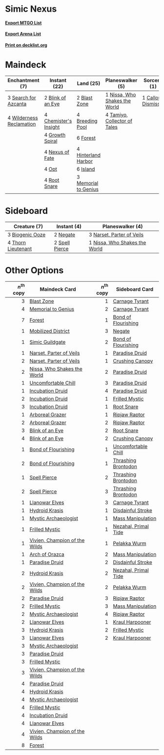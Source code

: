 # Simic Nexus

#### [Export MTGO List](../collection/Simic%20Nexus/Simic%20Nexus.txt)
#### [Export Arena List](../collection/Simic%20Nexus/Simic%20Nexus_arena.txt)
#### [Print on decklist.org](http://decklist.org/?deckmain=2%09Blast%20Zone%0A2%09Blink%20of%20an%20Eye%0A4%09Breeding%20Pool%0A1%09Callous%20Dismissal%0A4%09Chemister's%20Insight%0A6%09Forest%0A4%09Growth%20Spiral%0A4%09Hinterland%20Harbor%0A6%09Island%0A3%09Memorial%20to%20Genius%0A4%09Nexus%20of%20Fate%0A1%09Nissa,%20Who%20Shakes%20the%20World%0A4%09Opt%0A4%09Root%20Snare%0A3%09Search%20for%20Azcanta%0A4%09Tamiyo,%20Collector%20of%20Tales%0A4%09Wilderness%20Reclamation&deckside=3%09Biogenic%20Ooze%0A3%09Narset,%20Parter%20of%20Veils%0A2%09Negate%0A1%09Nissa,%20Who%20Shakes%20the%20World%0A2%09Spell%20Pierce%0A4%09Thorn%20Lieutenant)
# Maindeck

|                                          Enchantment (7)                                          |                                          Instant (22)                                          |                                           Land (25)                                           |                                            Planeswalker (5)                                            |                                         Sorcery (1)                                          |
|---------------------------------------------------------------------------------------------------|------------------------------------------------------------------------------------------------|-----------------------------------------------------------------------------------------------|--------------------------------------------------------------------------------------------------------|----------------------------------------------------------------------------------------------|
|3 [Search for Azcanta](http://gatherer.wizards.com/Pages/Card/Details.aspx?multiverseid=435226)    |2 [Blink of an Eye](http://gatherer.wizards.com/Pages/Card/Details.aspx?multiverseid=442934)    |2 [Blast Zone](http://gatherer.wizards.com/Pages/Card/Details.aspx?multiverseid=461171)        |1 [Nissa, Who Shakes the World](http://gatherer.wizards.com/Pages/Card/Details.aspx?multiverseid=461096)|1 [Callous Dismissal](http://gatherer.wizards.com/Pages/Card/Details.aspx?multiverseid=460971)|
|4 [Wilderness Reclamation](http://gatherer.wizards.com/Pages/Card/Details.aspx?multiverseid=457293)|4 [Chemister's Insight](http://gatherer.wizards.com/Pages/Card/Details.aspx?multiverseid=452782)|4 [Breeding Pool](http://gatherer.wizards.com/Pages/Card/Details.aspx?multiverseid=97088)      |4 [Tamiyo, Collector of Tales](http://gatherer.wizards.com/Pages/Card/Details.aspx?multiverseid=461147) |                                                                                              |
|                                                                                                   |4 [Growth Spiral](http://gatherer.wizards.com/Pages/Card/Details.aspx?multiverseid=457322)      |6 [Forest](http://gatherer.wizards.com/Pages/Card/Details.aspx?multiverseid=439860)            |                                                                                                        |                                                                                              |
|                                                                                                   |4 [Nexus of Fate](http://gatherer.wizards.com/Pages/Card/Details.aspx?multiverseid=450253)      |4 [Hinterland Harbor](http://gatherer.wizards.com/Pages/Card/Details.aspx?multiverseid=443128) |                                                                                                        |                                                                                              |
|                                                                                                   |4 [Opt](http://gatherer.wizards.com/Pages/Card/Details.aspx?multiverseid=442948)                |6 [Island](http://gatherer.wizards.com/Pages/Card/Details.aspx?multiverseid=439857)            |                                                                                                        |                                                                                              |
|                                                                                                   |4 [Root Snare](http://gatherer.wizards.com/Pages/Card/Details.aspx?multiverseid=447335)         |3 [Memorial to Genius](http://gatherer.wizards.com/Pages/Card/Details.aspx?multiverseid=443131)|                                                                                                        |                                                                                              |


# Sideboard

|                                        Creature (7)                                         |                                       Instant (4)                                       |                                            Planeswalker (4)                                            |
|---------------------------------------------------------------------------------------------|-----------------------------------------------------------------------------------------|--------------------------------------------------------------------------------------------------------|
|3 [Biogenic Ooze](http://gatherer.wizards.com/Pages/Card/Details.aspx?multiverseid=457266)   |2 [Negate](http://gatherer.wizards.com/Pages/Card/Details.aspx?multiverseid=423707)      |3 [Narset, Parter of Veils](http://gatherer.wizards.com/Pages/Card/Details.aspx?multiverseid=460988)    |
|4 [Thorn Lieutenant](http://gatherer.wizards.com/Pages/Card/Details.aspx?multiverseid=447339)|2 [Spell Pierce](http://gatherer.wizards.com/Pages/Card/Details.aspx?multiverseid=425876)|1 [Nissa, Who Shakes the World](http://gatherer.wizards.com/Pages/Card/Details.aspx?multiverseid=461096)|


# Other Options

|*n*<sup>th</sup> copy|                                             Maindeck Card                                              |*n*<sup>th</sup> copy|                                        Sideboard Card                                         |
|--------------------:|--------------------------------------------------------------------------------------------------------|--------------------:|-----------------------------------------------------------------------------------------------|
|                    3|[Blast Zone](http://gatherer.wizards.com/Pages/Card/Details.aspx?multiverseid=461171)                   |                    1|[Carnage Tyrant](http://gatherer.wizards.com/Pages/Card/Details.aspx?multiverseid=435334)      |
|                    4|[Memorial to Genius](http://gatherer.wizards.com/Pages/Card/Details.aspx?multiverseid=443131)           |                    2|[Carnage Tyrant](http://gatherer.wizards.com/Pages/Card/Details.aspx?multiverseid=435334)      |
|                    7|[Forest](http://gatherer.wizards.com/Pages/Card/Details.aspx?multiverseid=439860)                       |                    1|[Bond of Flourishing](http://gatherer.wizards.com/Pages/Card/Details.aspx?multiverseid=461082) |
|                    1|[Mobilized District](http://gatherer.wizards.com/Pages/Card/Details.aspx?multiverseid=461176)           |                    3|[Negate](http://gatherer.wizards.com/Pages/Card/Details.aspx?multiverseid=423707)              |
|                    1|[Simic Guildgate](http://gatherer.wizards.com/Pages/Card/Details.aspx?multiverseid=376500)              |                    2|[Bond of Flourishing](http://gatherer.wizards.com/Pages/Card/Details.aspx?multiverseid=461082) |
|                    1|[Narset, Parter of Veils](http://gatherer.wizards.com/Pages/Card/Details.aspx?multiverseid=460988)      |                    1|[Paradise Druid](http://gatherer.wizards.com/Pages/Card/Details.aspx?multiverseid=461098)      |
|                    2|[Narset, Parter of Veils](http://gatherer.wizards.com/Pages/Card/Details.aspx?multiverseid=460988)      |                    1|[Crushing Canopy](http://gatherer.wizards.com/Pages/Card/Details.aspx?multiverseid=452876)     |
|                    2|[Nissa, Who Shakes the World](http://gatherer.wizards.com/Pages/Card/Details.aspx?multiverseid=461096)  |                    2|[Paradise Druid](http://gatherer.wizards.com/Pages/Card/Details.aspx?multiverseid=461098)      |
|                    1|[Uncomfortable Chill](http://gatherer.wizards.com/Pages/Card/Details.aspx?multiverseid=447218)          |                    3|[Paradise Druid](http://gatherer.wizards.com/Pages/Card/Details.aspx?multiverseid=461098)      |
|                    1|[Incubation Druid](http://gatherer.wizards.com/Pages/Card/Details.aspx?multiverseid=457275)             |                    4|[Paradise Druid](http://gatherer.wizards.com/Pages/Card/Details.aspx?multiverseid=461098)      |
|                    2|[Incubation Druid](http://gatherer.wizards.com/Pages/Card/Details.aspx?multiverseid=457275)             |                    1|[Frilled Mystic](http://gatherer.wizards.com/Pages/Card/Details.aspx?multiverseid=457318)      |
|                    3|[Incubation Druid](http://gatherer.wizards.com/Pages/Card/Details.aspx?multiverseid=457275)             |                    1|[Root Snare](http://gatherer.wizards.com/Pages/Card/Details.aspx?multiverseid=447335)          |
|                    1|[Arboreal Grazer](http://gatherer.wizards.com/Pages/Card/Details.aspx?multiverseid=461076)              |                    1|[Ripjaw Raptor](http://gatherer.wizards.com/Pages/Card/Details.aspx?multiverseid=435359)       |
|                    2|[Arboreal Grazer](http://gatherer.wizards.com/Pages/Card/Details.aspx?multiverseid=461076)              |                    2|[Ripjaw Raptor](http://gatherer.wizards.com/Pages/Card/Details.aspx?multiverseid=435359)       |
|                    3|[Blink of an Eye](http://gatherer.wizards.com/Pages/Card/Details.aspx?multiverseid=442934)              |                    2|[Root Snare](http://gatherer.wizards.com/Pages/Card/Details.aspx?multiverseid=447335)          |
|                    4|[Blink of an Eye](http://gatherer.wizards.com/Pages/Card/Details.aspx?multiverseid=442934)              |                    2|[Crushing Canopy](http://gatherer.wizards.com/Pages/Card/Details.aspx?multiverseid=452876)     |
|                    1|[Bond of Flourishing](http://gatherer.wizards.com/Pages/Card/Details.aspx?multiverseid=461082)          |                    1|[Uncomfortable Chill](http://gatherer.wizards.com/Pages/Card/Details.aspx?multiverseid=447218) |
|                    2|[Bond of Flourishing](http://gatherer.wizards.com/Pages/Card/Details.aspx?multiverseid=461082)          |                    1|[Thrashing Brontodon](http://gatherer.wizards.com/Pages/Card/Details.aspx?multiverseid=456570) |
|                    1|[Spell Pierce](http://gatherer.wizards.com/Pages/Card/Details.aspx?multiverseid=425876)                 |                    2|[Thrashing Brontodon](http://gatherer.wizards.com/Pages/Card/Details.aspx?multiverseid=456570) |
|                    2|[Spell Pierce](http://gatherer.wizards.com/Pages/Card/Details.aspx?multiverseid=425876)                 |                    3|[Thrashing Brontodon](http://gatherer.wizards.com/Pages/Card/Details.aspx?multiverseid=456570) |
|                    1|[Llanowar Elves](http://gatherer.wizards.com/Pages/Card/Details.aspx?multiverseid=129626)               |                    3|[Carnage Tyrant](http://gatherer.wizards.com/Pages/Card/Details.aspx?multiverseid=435334)      |
|                    1|[Hydroid Krasis](http://gatherer.wizards.com/Pages/Card/Details.aspx?multiverseid=457327)               |                    1|[Disdainful Stroke](http://gatherer.wizards.com/Pages/Card/Details.aspx?multiverseid=420705)   |
|                    1|[Mystic Archaeologist](http://gatherer.wizards.com/Pages/Card/Details.aspx?multiverseid=447199)         |                    1|[Mass Manipulation](http://gatherer.wizards.com/Pages/Card/Details.aspx?multiverseid=457186)   |
|                    1|[Frilled Mystic](http://gatherer.wizards.com/Pages/Card/Details.aspx?multiverseid=457318)               |                    1|[Nezahal, Primal Tide](http://gatherer.wizards.com/Pages/Card/Details.aspx?multiverseid=439702)|
|                    1|[Vivien, Champion of the Wilds](http://gatherer.wizards.com/Pages/Card/Details.aspx?multiverseid=461107)|                    1|[Pelakka Wurm](http://gatherer.wizards.com/Pages/Card/Details.aspx?multiverseid=382322)        |
|                    1|[Arch of Orazca](http://gatherer.wizards.com/Pages/Card/Details.aspx?multiverseid=439849)               |                    2|[Mass Manipulation](http://gatherer.wizards.com/Pages/Card/Details.aspx?multiverseid=457186)   |
|                    1|[Paradise Druid](http://gatherer.wizards.com/Pages/Card/Details.aspx?multiverseid=461098)               |                    2|[Disdainful Stroke](http://gatherer.wizards.com/Pages/Card/Details.aspx?multiverseid=420705)   |
|                    2|[Hydroid Krasis](http://gatherer.wizards.com/Pages/Card/Details.aspx?multiverseid=457327)               |                    2|[Nezahal, Primal Tide](http://gatherer.wizards.com/Pages/Card/Details.aspx?multiverseid=439702)|
|                    2|[Vivien, Champion of the Wilds](http://gatherer.wizards.com/Pages/Card/Details.aspx?multiverseid=461107)|                    2|[Pelakka Wurm](http://gatherer.wizards.com/Pages/Card/Details.aspx?multiverseid=382322)        |
|                    2|[Paradise Druid](http://gatherer.wizards.com/Pages/Card/Details.aspx?multiverseid=461098)               |                    3|[Ripjaw Raptor](http://gatherer.wizards.com/Pages/Card/Details.aspx?multiverseid=435359)       |
|                    2|[Frilled Mystic](http://gatherer.wizards.com/Pages/Card/Details.aspx?multiverseid=457318)               |                    3|[Mass Manipulation](http://gatherer.wizards.com/Pages/Card/Details.aspx?multiverseid=457186)   |
|                    2|[Mystic Archaeologist](http://gatherer.wizards.com/Pages/Card/Details.aspx?multiverseid=447199)         |                    4|[Ripjaw Raptor](http://gatherer.wizards.com/Pages/Card/Details.aspx?multiverseid=435359)       |
|                    2|[Llanowar Elves](http://gatherer.wizards.com/Pages/Card/Details.aspx?multiverseid=129626)               |                    1|[Kraul Harpooner](http://gatherer.wizards.com/Pages/Card/Details.aspx?multiverseid=452886)     |
|                    3|[Hydroid Krasis](http://gatherer.wizards.com/Pages/Card/Details.aspx?multiverseid=457327)               |                    2|[Frilled Mystic](http://gatherer.wizards.com/Pages/Card/Details.aspx?multiverseid=457318)      |
|                    3|[Llanowar Elves](http://gatherer.wizards.com/Pages/Card/Details.aspx?multiverseid=129626)               |                    2|[Kraul Harpooner](http://gatherer.wizards.com/Pages/Card/Details.aspx?multiverseid=452886)     |
|                    3|[Mystic Archaeologist](http://gatherer.wizards.com/Pages/Card/Details.aspx?multiverseid=447199)         |                     |                                                                                               |
|                    3|[Paradise Druid](http://gatherer.wizards.com/Pages/Card/Details.aspx?multiverseid=461098)               |                     |                                                                                               |
|                    3|[Frilled Mystic](http://gatherer.wizards.com/Pages/Card/Details.aspx?multiverseid=457318)               |                     |                                                                                               |
|                    3|[Vivien, Champion of the Wilds](http://gatherer.wizards.com/Pages/Card/Details.aspx?multiverseid=461107)|                     |                                                                                               |
|                    4|[Paradise Druid](http://gatherer.wizards.com/Pages/Card/Details.aspx?multiverseid=461098)               |                     |                                                                                               |
|                    4|[Hydroid Krasis](http://gatherer.wizards.com/Pages/Card/Details.aspx?multiverseid=457327)               |                     |                                                                                               |
|                    4|[Mystic Archaeologist](http://gatherer.wizards.com/Pages/Card/Details.aspx?multiverseid=447199)         |                     |                                                                                               |
|                    4|[Frilled Mystic](http://gatherer.wizards.com/Pages/Card/Details.aspx?multiverseid=457318)               |                     |                                                                                               |
|                    4|[Incubation Druid](http://gatherer.wizards.com/Pages/Card/Details.aspx?multiverseid=457275)             |                     |                                                                                               |
|                    4|[Llanowar Elves](http://gatherer.wizards.com/Pages/Card/Details.aspx?multiverseid=129626)               |                     |                                                                                               |
|                    4|[Vivien, Champion of the Wilds](http://gatherer.wizards.com/Pages/Card/Details.aspx?multiverseid=461107)|                     |                                                                                               |
|                    8|[Forest](http://gatherer.wizards.com/Pages/Card/Details.aspx?multiverseid=439860)                       |                     |                                                                                               |

